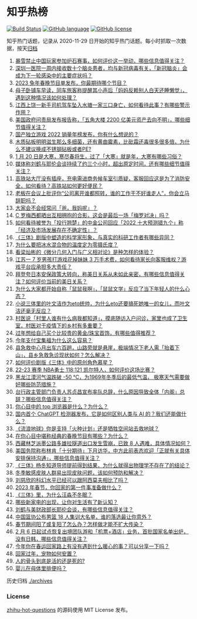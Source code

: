 # 知乎热榜
[![Build Status](https://github.com/ToWeLong/zhihu-hot-questions/workflows/CI/badge.svg)](https://github.com/ToWeLong/zhihu-hot-questions/actions)
[![GitHub language](https://img.shields.io/badge/language-golang-orange.svg)](https://golang.org/)
[![GitHub license](https://img.shields.io/github/license/ToWeLong/zhihu-hot-questions)](https://github.com/ToWeLong/zhihu-hot-questions/blob/main/LICENSE)

知乎热门话题，记录从 2020-11-29 日开始的知乎热门话题。每小时抓取一次数据，按天[归档](./archives)

<!-- BEGIN -->

1. [暴雪禁止中国玩家参加炉石赛事，如何评价这一举动，哪些信息值得关注？](https://www.zhihu.com/question/579716358)
1. [深圳一医院一周内接收数十个脑炎患者，均与新冠病毒有关，「新冠脑炎」会成为下一轮感染中的主要症状吗？](https://www.zhihu.com/question/579619998)
1. [2023 兔年春晚节目单发布，你最期待哪个节目？](https://www.zhihu.com/question/579782763)
1. [母子卧铺车早读，同车旅客称提醒其小声后「妈妈反赖别人白天还睡懒觉」，遇到这种情况该如何处理？](https://www.zhihu.com/question/579541885)
1. [江西上饶一新手司机驾车坠入水塘一家三口身亡，如何看待此事？有哪些警示作用？](https://www.zhihu.com/question/579232429)
1. [美国政府问责局发布报告称，「五角大楼 2200 亿美元资产去向不明」，哪些细节值得关注？](https://www.zhihu.com/question/579749272)
1. [国产独立游戏 2022 销量年榜发布，你有什么想说的？](https://www.zhihu.com/question/579749856)
1. [木质砧板明明滋生那么多细菌，还有黄曲霉素，比砒霜还毒很多很多倍，为什么不建议换成不锈钢砧板或者PE?](https://www.zhihu.com/question/520498973)
1. [1 月 20 日是大寒，寒尽春将生，过了「大寒」就是年，大寒有哪些习俗？](https://www.zhihu.com/question/579647696)
1. [媒体称刘鹤与耶伦会谈持续了约三个小时，超出原定时间，还有哪些细节值得关注？](https://www.zhihu.com/question/579630090)
1. [高铁站大厅没有插座，充电需进商务候车室引质疑，客服回应这是为了消防安全，如何看待？高铁站如何更好便民？](https://www.zhihu.com/question/579521103)
1. [老板在会议上批评你“公司离开谁都照转，谁的工作干不好谁走人”，你会立马辞职吗？](https://www.zhihu.com/question/364408444)
1. [大家会不会经常问「爸，我妈呢」？](https://www.zhihu.com/question/579606078)
1. [C 罗梅西都晒出互相拥抱的合影，这会是最后一场「梅罗对决」吗？](https://www.zhihu.com/question/579683293)
1. [如何看待被誉为「投行翘楚」的中金公司回应「2022 十大预测错九个」称「经济及市场发展存在不确定性」？](https://www.zhihu.com/question/579530976)
1. [《三体》剧版中塑造的科学家形象，与真实的科研工作者有哪些异同？](https://www.zhihu.com/question/579390272)
1. [为什么要把冰水混合物的温度定为零摄氏度？](https://www.zhihu.com/question/578458293)
1. [看梁灿彬的《微分几何入门与广义相对论》是种怎样的体验？](https://www.zhihu.com/question/65451183)
1. [江苏一 7 岁男孩打游戏花掉妹妹 3 万手术费，如何看待家长向客服维权？游戏平台应承担多大责任？](https://www.zhihu.com/question/579608303)
1. [拜登夸日本安保政策大转向，称美日关系从未如此亲密，有哪些信息值得关注？如何评价当前的美日关系？](https://www.zhihu.com/question/579203919)
1. [为什么大家都开始自称「鼠鼠我啊」，「鼠鼠文学」反应了当下年轻人的什么心态？](https://www.zhihu.com/question/578478410)
1. [小说三体里的叶文洁作为eto统帅，为什么eto还要搞死她唯一的女儿，而叶文洁还毫无反应？](https://www.zhihu.com/question/579466264)
1. [村医说「村里人谁有什么病我都知道」，摸底随访入户问诊，家里也成了卫生室，村医对于疫情下的乡村有多重要？](https://www.zhihu.com/question/579543226)
1. [过年想给自己买个比较贵的黄金/珠宝首饰，有哪些值得推荐？](https://www.zhihu.com/question/577695653)
1. [今年支付宝集福为什么这么容易？](https://www.zhihu.com/question/514203060)
1. [县急救中心月出车六百趟，山路旁就是悬崖，极端情况下老人需「抬着下山」，县乡急救急诊现状如何？怎么解决？](https://www.zhihu.com/question/579445097)
1. [如何评价剧版《三体》中的原创角色慕星？](https://www.zhihu.com/question/579086916)
1. [22-23 赛季 NBA勇士 118:121 凯尔特人，如何评价这场比赛？](https://www.zhihu.com/question/579672867)
1. [黑龙江漠河气温跌破 -50 ℃，为1969年冬季后的最低气温， 极寒天气需要做好哪些防范措施？](https://www.zhihu.com/question/579680069)
1. [台行政主管部门负责人苏贞昌宣布率队总辞，什么原因导致全体「内阁」总辞？哪些信息值得关注？](https://www.zhihu.com/question/579621209)
1. [你心目中的 top 浏览器是什么？为什么？](https://www.zhihu.com/question/576419906)
1. [国内首个 ChatGPT 检测器发布，它是如何区别人类与 AI 的？我们还能做什么？](https://www.zhihu.com/question/578268304)
1. [《流浪地球》你是支持「火种计划」还是牺牲空间站去救地球？](https://www.zhihu.com/question/311254196)
1. [在你心目中堪称经典的春晚节目有哪些？为什么？](https://www.zhihu.com/question/579061101)
1. [西藏林芝派墨公路多雄拉隧道出口发生雪崩，已致 8 人遇难，具体情况如何？](https://www.zhihu.com/question/579478827)
1. [美国务院称布林肯「十分期待」下月访华，中方此前表态欢迎「正就有关具体安排保持沟通」，哪些信息值得关注？](https://www.zhihu.com/question/579542828)
1. [《三体》杨冬知道导师提前得到结果，为什么就得出物理学不存在了的结论？](https://www.zhihu.com/question/579324165)
1. [冬季敏感皮肤人群易出现皮肤问题，该如何预防和解决？](https://www.zhihu.com/question/579639798)
1. [刘慈欣的科幻水平已经可以跟阿西莫夫相比了吗？](https://www.zhihu.com/question/570272746)
1. [2023 年春节，你回家的第一件事准备做什么？](https://www.zhihu.com/question/579082353)
1. [《三体》里，为什么汪淼不冬眠？](https://www.zhihu.com/question/579214410)
1. [哪些新家电的出现，让你对生活有了新认知？](https://www.zhihu.com/question/553778194)
1. [刘鹤与美财政部长耶伦会谈，有哪些信息值得关注？](https://www.zhihu.com/question/579479471)
1. [中国篮协公布男篮 18 人集训大名单，谁的落选最让你意外？](https://www.zhihu.com/question/579532446)
1. [春节期间阳了或复阳了怎么办？怎样做才能不扩大传染？](https://www.zhihu.com/question/575475513)
1. [2 月 6 日起试点恢复出境团队游和「机票+酒店」业务，首批国家名单出炉，没有日韩，哪些信息值得关注？](https://www.zhihu.com/question/579777091)
1. [今年你在春运回家路上有没有遇到什么暖心的事？可以分享一下吗？](https://www.zhihu.com/question/579223512)
1. [回家过年，宠物如何安置？](https://www.zhihu.com/question/266815869)
1. [人的骨头到底是活的还是死的?](https://www.zhihu.com/question/579262638)
1. [婴儿在母体里排便吗？](https://www.zhihu.com/question/578658883)

<!-- END -->

历史归档 [./archives](./archives)


### License
[zhihu-hot-questions](https://github.com/towelong/zhihu-hot-questions) 的源码使用 MIT License 发布。